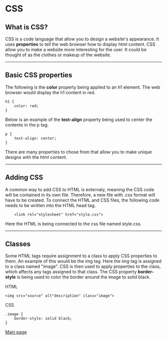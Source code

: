 # CSS
## What is CSS?
CSS is a code language that allow you to design a website's appearance. It uses **properties** to tell the web browser how to display html content. CSS allow you to make a website more interesting for the user. It could be thought of as the clothes or makeup of the website. 
***
## Basic CSS properties


The following is the **color** property being applied to an h1 element. The web browser would display the h1 content in red.

    h1 {
        color: red;
    }


Below is an example of the **text-align** property being used to center the contents in the p tag.

    p {
        text-align: center;
    }

There are many properties to chose from that allow you to make unique designs with the html content.
***
## Adding CSS
A common way to add CSS to HTML is externaly, meaning the CSS code will be contained in its own file. Therefore, a new file with .css format will have to be created. To connect the HTML and CSS files, the following code needs to be written into the HTML head tag.

        <link rel="stylesheet" href="style.css">
Here the HTML is being connected to the css file named style.css.
***

## Classes
Some HTML tags require assignment to a class to apply CSS properties to them. An example of this would be the img tag.
Here the img tag is assigned to a class named "image". CSS is then used to apply properties to the class, which affects any tags assigned to that class. The CSS property **border-style** is being used to color the border around the image to solid black.

HTML

    <img src="source" alt"description" class="image">
CSS

    .image {
        border-style: solid black;
    }
[Main page](README.md)
